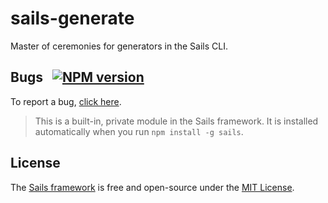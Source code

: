 # sails-generate

Master of ceremonies for generators in the Sails CLI.


## Bugs &nbsp; [![NPM version](https://badge.fury.io/js/sails-generate.svg)](http://npmjs.com/package/sails-generate)

To report a bug, [click here](http://sailsjs.com/bugs).

> This is a built-in, private module in the Sails framework.  It is installed automatically when you run `npm install -g sails`.

## License

The [Sails framework](http://sailsjs.com) is free and open-source under the [MIT License](http://sailsjs.com/license).
